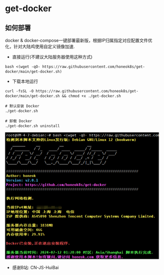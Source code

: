 # get-docker

## 如何部署
docker & docker-compose一键部署最新版，根据IP归属指定对应配置文件优化，针对大陆鸡使用自定义镜像加速.

- 直接运行(不建议大陆服务器使用这种方式)
```shell
bash <(wget -qO- https://raw.githubusercontent.com/honeok8s/get-docker/main/get-docker.sh)
```
- 下载本地运行
```shell
curl -fsSL -O https://raw.githubusercontent.com/honeok8s/get-docker/main/get-docker.sh && chmod +x ./get-docker.sh

# 默认安装 Docker
./get-docker.sh

# 卸载 Docker
./get-docker.sh uninstall
```

![getdocker](img/v2.0.1_debian12.png)

- 感谢B站: CN-JS-HuiBai
